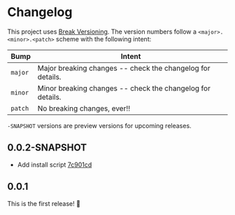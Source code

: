 # Changelog

This project uses [Break Versioning][breakver]. The version numbers follow a
`<major>.<minor>.<patch>` scheme with the following intent:

| Bump    | Intent                                                     |
| ------- | ---------------------------------------------------------- |
| `major` | Major breaking changes -- check the changelog for details. |
| `minor` | Minor breaking changes -- check the changelog for details. |
| `patch` | No breaking changes, ever!!                                |

`-SNAPSHOT` versions are preview versions for upcoming releases.

[breakver]: https://github.com/ptaoussanis/encore/blob/master/BREAK-VERSIONING.md

## 0.0.2-SNAPSHOT

- Add install script [7c901cd](https://github.com/ilmoraunio/conjtest/commit/7c901cd89f58acc265dc1b55c3667e77efe83cdc)

## 0.0.1

This is the first release! 🎉

